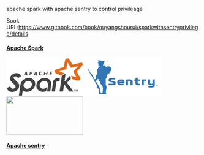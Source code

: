 apache spark with apache sentry to control privileage

Book URL:https://www.gitbook.com/book/ouyangshourui/sparkwithsentryprivilege/details

#### [Apache Spark](http://spark.apache.org)

<p>
<a href="http://spark.apache.org"><img src="picture/spark-logo-trademark.png" align="center" height="100" width="200" ></a>
<a href="http://sentry.apache.org"><img src="picture/sentry.png" align="center" height="100" width="200" ></a>
<a href="http://hive.apache.org"><img src="picture/hive-logo-medium.png" align="center" height="100" width="200" ></a>
<p/>

#### [Apache sentry](http://sentry.apache.org)

